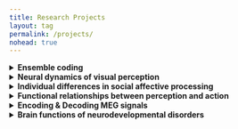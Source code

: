 ```yaml
---
title: Research Projects
layout: tag
permalink: /projects/
nohead: true
---
```


<details>
<summary>
  <b>Ensemble coding</b></summary>
    Links:<br/>
    ![Visualworld](../images/Visualworld.jpg)<br/>
</details>


<details>
<summary>
  <b>Neural dynamics of visual perception</b></summary>
    Links:
</details>


<details>
<summary>
  <b>Individual differences in social affective processing</b></summary>
    Links:
</details>


<details>
<summary>
  <b>Functional relationships between perception and action</b></summary>
    Links:
</details>


<details>
<summary>
  <b>Encoding & Decoding MEG signals</b></summary>
    Links:
</details>


<details>
<summary>
  <b>Brain functions of neurodevelopmental disorders</b></summary>
    Links:
</details>

